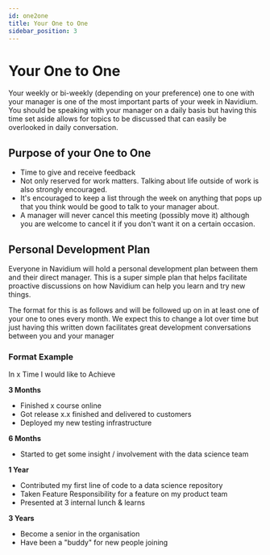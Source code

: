 ```yaml
---
id: one2one
title: Your One to One
sidebar_position: 3
---
```


# Your One to One

Your weekly or bi-weekly (depending on your preference) one to one with your manager is one of the most important parts of your week in Navidium. You should be speaking with your manager on a daily basis but having this time set aside allows for topics to be discussed that can easily be overlooked in daily conversation.

## Purpose of your One to One
 - Time to give and receive feedback
 - Not only reserved for work matters. Talking about life outside of work is also strongly encouraged.
 - It's encouraged to keep a list through the week on anything that pops up that you think would be good to talk to your manager about.
 - A manager will never cancel this meeting (possibly move it) although you are welcome to cancel it if you don't want it on a certain occasion.

 ## Personal Development Plan
 Everyone in Navidium will hold a personal development plan between them and their direct manager. This is a super simple plan that helps facilitate proactive discussions on how Navidium can help you learn and try new things.
 
 The format for this is as follows and will be followed up on in at least one of your one to ones every month. We expect this to change a lot over time but just having this written down facilitates great development conversations between you and your manager

 ### Format Example

 In x Time I would like to Achieve

 <b>3 Months</b>
  - Finished x course online
  - Got release x.x finished and delivered to customers
  - Deployed my new testing infrastructure

<b>6 Months</b>
  - Started to get some insight / involvement with the data science team

<b>1 Year</b>
  - Contributed my first line of code to a data science repository
  - Taken Feature Responsibility for a feature on my product team
  - Presented at 3 internal lunch & learns

<b>3 Years</b>
  - Become a senior in the organisation
  - Have been a "buddy" for new people joining